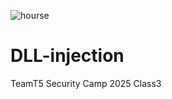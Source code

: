 ![hourse](https://github.com/user-attachments/assets/e3c36943-39c1-4448-86f5-00fd1bb8b537)
# DLL-injection
TeamT5 Security Camp 2025 Class3
